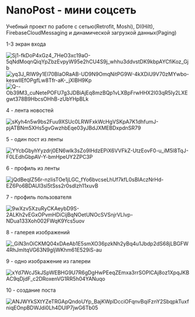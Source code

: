 # NanoPost - мини соцсеть
Учебный проект по работе с сетью(Retrofit, Moshi), DI(Hilt), FirebaseCloudMessaging и динамической загрузкой данных(Paging)

1-3 экран входа

![Sj1-fkDoP4xGz4_7HeO3xc19aO-5qNdMoqnQiqYpZbzEvpyW95e2hCU4S9j_whhu3ddvstDK9kbpAYCfiKoz_Gjb](https://user-images.githubusercontent.com/96011921/194140680-4e72f63b-d23e-4c36-9b52-cf9e34fe469f.jpg)
![yq3J_RIW9y1El70BlaORaAB-UD9N9OmqNitPG9W-4kXDiU9V70zMYwbo-keswllEfOPgfLw8Tfr-aK-_jXlBH9Kp](https://user-images.githubusercontent.com/96011921/194140702-387ad18b-9ffa-4041-85a5-4e1a5f0a845c.jpg)
![Q--Ob39M3_cuNetePOFU7g3JDBiAjEq8mzBQp1vLXBpFrwHHX2I03qR5Iy2LXEgwt378B9HbcsOHhB-zUbYHpBLk](https://user-images.githubusercontent.com/96011921/194140721-8b756940-e629-4c94-b20f-59aa51f7f3da.jpg)

4 - лента новостей

![sKyh4n5w9bs2Fuu9XSUc0LRWFxkWcHgVSKpA7K1dhfumJ-pjATBNm5XHs5gvGwzhbEqe03yJBdJXMEBDxpdnSR79](https://user-images.githubusercontent.com/96011921/194141359-637e42c8-3700-420b-b5ca-f5be0e518819.jpg)

5 - один пост из ленты

![YYcbGbyhYyzdrj0EN6wlk3sZo9IHdzEPiX6VVFkZ-UtzEovF0-u_iM5l8TqJ-F0LEdhGbpAV-Y-bmHpeUY2ZPC3P](https://user-images.githubusercontent.com/96011921/194141562-e37acf59-f7c6-4bff-b98f-8744e402d3de.jpg)

6 - профиль из ленты

![jQdBeqIZ56r-nzIisTOe1jLGC_fYo6bvcseLhUf7kfL0sBIAczNrHd-EZ6Po6BDAUl3sl5tSss2r0sdIzh11xuvB](https://user-images.githubusercontent.com/96011921/194141646-b24975c1-fbd2-4a28-b2d6-924945ae8a6b.jpg)

7 - профиль пользователя

![9wXzv5XzuRyCKAeybD9S-2ALKh2vEGxOPvmHDiCijBqNOetUNOcSVSnjrVLlvp-NDua133Xoh002FWqK9Ycs5uov](https://user-images.githubusercontent.com/96011921/194141844-01b90b51-b650-4e1e-b900-ffc7f65488be.jpg)

8 - галерея изображений 

![_GiN3nOiCKMQ04xDAeAb1E5smXO36pzkNh2yBq4u1Jbdp2dS68jLBGFW4RhJmltqVG63N9gIjWKhm61E529iS-au](https://user-images.githubusercontent.com/96011921/194142052-41641edc-461d-4942-8337-cdb28fe8090e.jpg)

9 - одно изображение из галереи

![xYd7WcJ5kJSpWEBHG9U7R6gDgHwPEeqZEmxa3rrSOPlCAj8oz1XpqJKBAC9qDjdF_c2DRoxenVG1RR5h04YANuqo](https://user-images.githubusercontent.com/96011921/194142422-2452ec4d-0808-419d-a406-72d480d85ce4.jpg)

10 - создание поста

![ANJWYkSXtYZeTRGApQndoUYp_BajKWplDcciOFqnvBqiFznY2SbqpkTuxfniqEOnpBDWJdi0Lh4DUlP7jwG6Tb05](https://user-images.githubusercontent.com/96011921/194142613-9fd03027-e91b-4dca-8085-1648a344f382.jpg)
